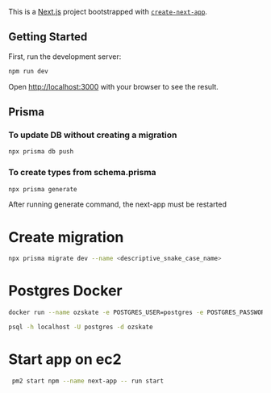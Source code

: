 This is a [Next.js](https://nextjs.org) project bootstrapped with [`create-next-app`](https://nextjs.org/docs/app/api-reference/cli/create-next-app).

## Getting Started

First, run the development server:

```bash
npm run dev
```

Open [http://localhost:3000](http://localhost:3000) with your browser to see the result.

## Prisma

### To update DB without creating a migration

```bash
npx prisma db push
```

### To create types from schema.prisma

```bash
npx prisma generate
```

After running generate command, the next-app must be restarted

# Create migration

```bash
npx prisma migrate dev --name <descriptive_snake_case_name>
```

# Postgres Docker

```bash
docker run --name ozskate -e POSTGRES_USER=postgres -e POSTGRES_PASSWORD=postgres -e POSTGRES_DB=ozskate -p 5432:5432 -d postgres
```

```bash
psql -h localhost -U postgres -d ozskate
```


# Start app on ec2

```bash
 pm2 start npm --name next-app -- run start
 ```